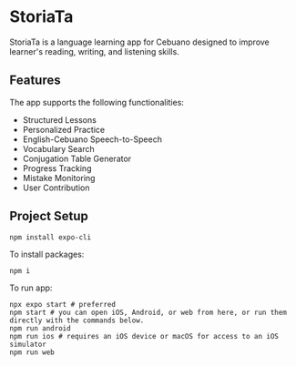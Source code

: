 # StoriaTa
StoriaTa is a language learning app for Cebuano designed to improve learner's reading, writing, and listening skills.

## Features
The app supports the following functionalities:
  - Structured Lessons
  - Personalized Practice
  - English-Cebuano Speech-to-Speech
  - Vocabulary Search
  - Conjugation Table Generator
  - Progress Tracking
  - Mistake Monitoring
  - User Contribution

## Project Setup
```
npm install expo-cli
```
To install packages:
```
npm i
```
To run app:
```
npx expo start # preferred
npm start # you can open iOS, Android, or web from here, or run them directly with the commands below.
npm run android
npm run ios # requires an iOS device or macOS for access to an iOS simulator
npm run web
```
